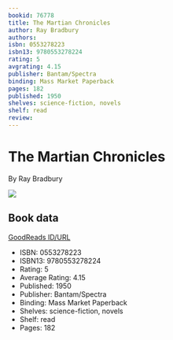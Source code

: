 ```yaml
---
bookid: 76778
title: The Martian Chronicles
author: Ray Bradbury
authors: 
isbn: 0553278223
isbn13: 9780553278224
rating: 5
avgrating: 4.15
publisher: Bantam/Spectra
binding: Mass Market Paperback
pages: 182
published: 1950
shelves: science-fiction, novels
shelf: read
review: 
---
```


# The Martian Chronicles

By Ray Bradbury

![](https://i.gr-assets.com/images/S/compressed.photo.goodreads.com/books/1661016554l/76778._SY475_.jpg)

## Book data

[GoodReads ID/URL](https://www.goodreads.com/book/show/76778)

- ISBN: 0553278223
- ISBN13: 9780553278224
- Rating: 5
- Average Rating: 4.15
- Published: 1950
- Publisher: Bantam/Spectra
- Binding: Mass Market Paperback
- Shelves: science-fiction, novels
- Shelf: read
- Pages: 182

